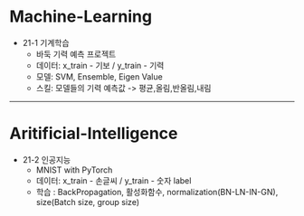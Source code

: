 # Machine-Learning

- 21-1 기계학습    
  - 바둑 기력 예측 프로젝트
  - 데이터: x_train - 기보 / y_train - 기력
  - 모델: SVM, Ensemble, Eigen Value
  - 스킬: 모델들의 기력 예측값 -> 평균,올림,반올림,내림

---

# Aritificial-Intelligence

- 21-2 인공지능    
  - MNIST with PyTorch
  - 데이터: x_train - 손글씨 / y_train - 숫자 label
  - 학습 : BackPropagation, 활성화함수, normalization(BN-LN-IN-GN), size(Batch size, group size)



